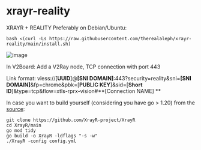 # xrayr-reality
XRAYR + REALITY
Preferably on Debian/Ubuntu:

`bash <(curl -Ls https://raw.githubusercontent.com/therealaleph/xrayr-reality/main/install.sh)`

![image](https://github.com/therealaleph/xrayr-reality/assets/67456590/daab093c-d48e-462b-bf1b-8b754c21452f)

In V2Board: 
Add a V2Ray node, TCP connection with port 443

Link format:
vless://[**UUID**]@**[SNI DOMAIN]**:443?security=reality&sni=**[SNI DOMAIN]**&fp=chrome&pbk=[**PUBLIC KEY**]&sid=[**Short ID**]&type=tcp&flow=xtls-rprx-vision#**[Connection NAME] **

In case you want to build yourself (considering you have go > 1.20) from the [source](https://github.com/XrayR-project/XrayR):

`git clone https://github.com/XrayR-project/XrayR`<br>
`cd XrayR/main`<br>
`go mod tidy`<br>
`go build -o XrayR -ldflags "-s -w"`<br>
`./XrayR -config config.yml`<br>
